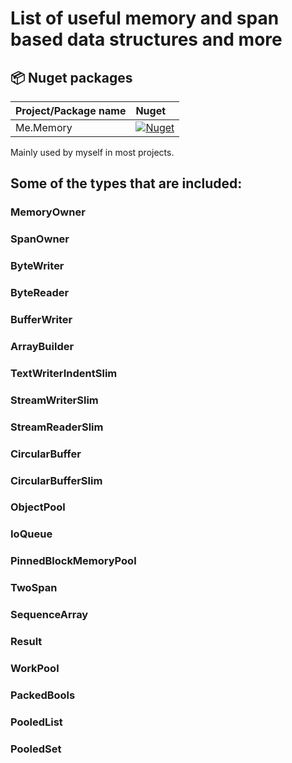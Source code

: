 # List of useful memory and span based data structures and more
## 📦 Nuget packages

| Project/Package name | Nuget |
|:---------------------| :------------------------- |
| Me.Memory | [![Nuget](https://img.shields.io/badge/nuget-0A66C2?style=for-the-badge&logo=nuget&logoColor=white)](https://www.nuget.org/packages/Me.Memory) |

Mainly used by myself in most projects.
## Some of the types that are included:
### MemoryOwner
### SpanOwner
### ByteWriter
### ByteReader
### BufferWriter
### ArrayBuilder
### TextWriterIndentSlim
### StreamWriterSlim
### StreamReaderSlim
### CircularBuffer
### CircularBufferSlim
### ObjectPool
### IoQueue
### PinnedBlockMemoryPool
### TwoSpan
### SequenceArray
### Result
### WorkPool
### PackedBools
### PooledList
### PooledSet